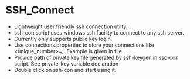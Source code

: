# SSH_Connect
* Lightweight user friendly ssh connection utilty.
* ssh-con script uses windows ssh facility to connect to any ssh server.
* Currently only supports public key login.
* Use connections.properties to store your connections like <unique_number>=<host>;<user>. Example is given in file.
* Provide path of private key file generated by ssh-keygen in ssc-con script. See private_key variable declaration
* Double click on ssh-con and start using it.

